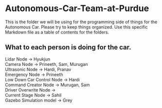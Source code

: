 # Autonomous-Car-Team-at-Purdue
This is the folder we will be using for the programming side of things for the Autonomous Car. Please try to keep things organized. 
Use this specific Markdown file as a table of contents for the folders.


## What to each person is doing for the car.
Lidar Node -> Hyukjun  
Camera Node -> Prineeth, Sam, Murugan  
Ultrasonic Node -> Hardi, Pranav  
Emergency Node -> Prineeth  
Low Down Car Control Node -> Hardi  
Command Creator Node -> Murugan, Sam  
Driver Overwrite Node ->  
Current Stage Node -> Sahil  
Gazebo Simulation model -> Grey
